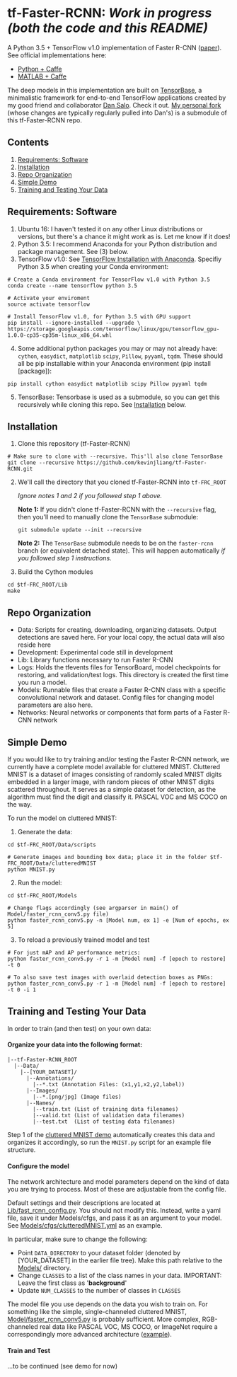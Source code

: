 # tf-Faster-RCNN: *Work in progress (both the code and this README)*
A Python 3.5 + TensorFlow v1.0 implementation of Faster R-CNN ([paper](https://arxiv.org/abs/1506.01497)). See official implementations here:
- [Python + Caffe](https://github.com/rbgirshick/py-faster-rcnn)
- [MATLAB + Caffe](https://github.com/ShaoqingRen/faster_rcnn)

The deep models in this implementation are built on [TensorBase](https://github.com/dancsalo/TensorBase), a minimalistic framework for end-to-end TensorFlow applications created by my good friend and collaborator [Dan Salo](https://github.com/dancsalo). Check it out. [My personal fork](https://github.com/kevinjliang/TensorBase) (whose changes are typically regularly pulled into Dan's) is a submodule of this tf-Faster-RCNN repo.

## Contents
1. [Requirements: Software](#requirements-software)
2. [Installation](#installation)
3. [Repo Organization](#repo-organization) 
4. [Simple Demo](#simple-demo)
5. [Training and Testing Your Data](#training-and-testing-your-data)


## Requirements: Software
1. Ubuntu 16: I haven't tested it on any other Linux distributions or versions, but there's a chance it might work as is. Let me know if it does!
2. Python 3.5: I recommend Anaconda for your Python distribution and package management. See (3) below.
3. TensorFlow v1.0: See [TensorFlow Installation with Anaconda](https://www.tensorflow.org/install/install_linux#InstallingAnaconda). Specifiy Python 3.5 when creating your Conda environment:
  ```Shell
  # Create a Conda environment for TensorFlow v1.0 with Python 3.5
  conda create --name tensorflow python 3.5
  
  # Activate your enviroment
  source activate tensorflow
  
  # Install TensorFlow v1.0, for Python 3.5 with GPU support
  pip install --ignore-installed --upgrade \
  https://storage.googleapis.com/tensorflow/linux/gpu/tensorflow_gpu-1.0.0-cp35-cp35m-linux_x86_64.whl
  ```
4. Some additional python packages you may or may not already have: `cython`, `easydict`, `matplotlib` `scipy`, `Pillow`, `pyyaml`, `tqdm`. These should all be pip installable within your Anaconda environment (pip install [package]):

  ```Shell
  pip install cython easydict matplotlib scipy Pillow pyyaml tqdm 
  ```
5. TensorBase: Tensorbase is used as a submodule, so you can get this recursively while cloning this repo. See [Installation](#installation) below.


## Installation
1. Clone this repository (tf-Faster-RCNN) 
  ```Shell
  # Make sure to clone with --recursive. This'll also clone TensorBase
  git clone --recursive https://github.com/kevinjliang/tf-Faster-RCNN.git
  ```
  
2. We'll call the directory that you cloned tf-Faster-RCNN into `tf-FRC_ROOT`

   *Ignore notes 1 and 2 if you followed step 1 above.*

   **Note 1:** If you didn't clone tf-Faster-RCNN with the `--recursive` flag, then you'll need to manually clone the `TensorBase` submodule:
    ```Shell
    git submodule update --init --recursive
    ```
    **Note 2:** The `TensorBase` submodule needs to be on the `faster-rcnn` branch (or equivalent detached state). This will happen automatically *if you followed step 1 instructions*.

3. Build the Cython modules
  ```Shell
  cd $tf-FRC_ROOT/Lib
  make
  ```


## Repo Organization
- Data: Scripts for creating, downloading, organizing datasets. Output detections are saved here. For your local copy, the actual data will also reside here
- Development: Experimental code still in development
- Lib: Library functions necessary to run Faster R-CNN
- Logs: Holds the tfevents files for TensorBoard, model checkpoints for restoring, and validation/test logs. This directory is created the first time you run a model.
- Models: Runnable files that create a Faster R-CNN class with a specific convolutional network and dataset. Config files for changing model parameters are also here.
- Networks: Neural networks or components that form parts of a Faster R-CNN network


## Simple Demo
If you would like to try training and/or testing the Faster R-CNN network, we currently have a complete model available for cluttered MNIST. Cluttered MNIST is a dataset of images consisting of randomly scaled MNIST digits embedded in a larger image, with random pieces of other MNIST digits scattered throughout. It serves as a simple dataset for detection, as the algorithm must find the digit and classify it. PASCAL VOC and MS COCO on the way.

To run the model on cluttered MNIST:

1. Generate the data:
  ```Shell
  cd $tf-FRC_ROOT/Data/scripts
  
  # Generate images and bounding box data; place it in the folder $tf-FRC_ROOT/Data/clutteredMNIST 
  python MNIST.py
  ```
2. Run the model:
  ```Shell
  cd $tf-FRC_ROOT/Models
  
  # Change flags accordingly (see argparser in main() of Model/faster_rcnn_conv5.py file)
  python faster_rcnn_conv5.py -n [Model num, ex 1] -e [Num of epochs, ex 5]
  ```
  
3. To reload a previously trained model and test
  ```Shell
  # For just mAP and AP performance metrics:
  python faster_rcnn_conv5.py -r 1 -m [Model num] -f [epoch to restore] -t 0

  # To also save test images with overlaid detection boxes as PNGs:
  python faster_rcnn_conv5.py -r 1 -m [Model num] -f [epoch to restore] -t 0 -i 1
  ```

## Training and Testing Your Data
In order to train (and then test) on your own data:

#### Organize your data into the following format:
  ```Shell
  |--tf-Faster-RCNN_ROOT
    |--Data/
      |--[YOUR_DATASET]/
        |--Annotations/
          |--*.txt (Annotation Files: (x1,y1,x2,y2,label))
        |--Images/
          |--*.[png/jpg] (Image files)
        |--Names/
          |--train.txt (List of training data filenames)
          |--valid.txt (List of validation data filenames)
          |--test.txt  (List of testing data filenames)

  ```

Step 1 of the [cluttered MNIST demo](#simple-demo) automatically creates this data and organizes it accordingly, so run the `MNIST.py` script for an example file structure.

#### Configure the model
The network architecture and model parameters depend on the kind of data you are trying to process. Most of these are adjustable from the config file. 

Default settings and their descriptions are located at [Lib/fast_rcnn_config.py](https://github.com/kevinjliang/tf-Faster-RCNN/blob/master/Lib/fast_rcnn_config.py). You should not modify this. Instead, write a yaml file, save it under Models/cfgs, and pass it as an argument to your model. See [Models/cfgs/clutteredMNIST.yml](https://github.com/kevinjliang/tf-Faster-RCNN/blob/master/Models/cfgs/clutteredMNIST.yml) as an example.

In particular, make sure to change the following:
- Point `DATA_DIRECTORY` to your dataset folder (denoted by [YOUR_DATASET] in the earlier file tree). Make this path relative to the [Models/](https://github.com/kevinjliang/tf-Faster-RCNN/tree/master/Models) directory.
- Change `CLASSES` to a list of the class names in your data. IMPORTANT: Leave the first class as '__background__'
- Update `NUM_CLASSES` to the number of classes in `CLASSES`

The model file you use depends on the data you wish to train on. For something like the simple, single-channeled cluttered MNIST, [Model/faster_rcnn_conv5.py](https://github.com/kevinjliang/tf-Faster-RCNN/blob/master/Models/faster_rcnn_conv5.py) is probably sufficient. More complex, RGB-channeled real data like PASCAL VOC, MS COCO, or ImageNet require a correspondingly more advanced architecture ([example](https://github.com/kevinjliang/tf-Faster-RCNN/blob/master/Models/faster_rcnn_resnet50ish.py)).


#### Train and Test
...to be continued (see demo for now)

